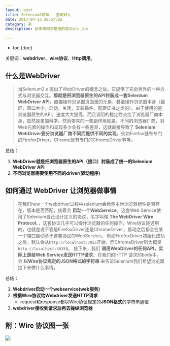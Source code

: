 ```yaml
---
layout: post
title: Selenium2讲解---至媳妇儿
date: 2017-04-13 20:57:02
category: 杂
description: 给朱焕同学整理的笔记o(∩_∩)o

---
```


* toc
{:toc}

关键词：**webdriver**、**wire协议**、**Http调用**。
## 什么是WebDriver
>当Selenium2.x 提出了WebDriver的概念之后，它提供了完全另外的一种方式与浏览器交互。**那就是把浏览器原生的API封装成一套Selenium WebDriver API**，直接操作浏览器页面里的元素，甚至操作浏览器本身（截屏，窗口大小，启动，关闭，安装插件，配置证书之类的）。由于使用的是浏览器原生的API，速度大大提高，而且调用的稳定性交给了浏览器厂商本身，显然是更加科学。然而带来的一些副作用就是，不同的浏览器厂商，对Web元素的操作和呈现多少会有一些差异，这就直接导致了 **Selenium WebDriver要分浏览器厂商不同而提供不同的实现**。例如Firefox就有专门的FirefoxDriver，Chrome就有专门的ChromeDriver等等。

总结：
1. **WebDriver就是把浏览器原生的API（接口）封装成了统一的Selenium WebDriver API**
2. **不同浏览器需要使用不同的driver(驱动程序)**

## 如何通过 WebDriver 让浏览器做事情
>在我们new一个webdriver过程中selenium会检测本地浏览器组件是否存在，版本是否匹配。接着会 **启动一个WebService**，这套Web Service使用了Selenium自己设计定义的协议，名字叫做 **The WebDriver Wire Protocol**。，这套协议几乎可以操作浏览器的任何操作，Wire协议是通用的，也就是说不管是FirefoxDriver还是ChromeDriver，启动之后都会在某一个端口启动基于这套协议的WebService。
例如FirefoxDriver初始化成功之后，默认会从`http://localhost:7055`开始，而ChromeDriver则大概是`http://localhost:46350`。
接下来，我们 **调用WebDriver的任何API，实际上是给Web Service发送HTTP请求**。在我们的HTTP 请求的body中，会 **以Wire协议规定的JSON格式的字符串** 来告诉Selenium我们希望浏览器接下来做什么事情。

总结：
1. **Webdriver启动一个webservice(web服务)**
2. **根据Wire协议给Webdriver发送HTTP请求**
    * request和response都以Wire协议规定的**JSON格式**的字符串通信
3. **webdriver接收到请求后再去操纵浏览器**

## 附：Wire 协议图一张
![](http://onk1k9bha.bkt.clouddn.com/2017-04-13-114724.jpg)
